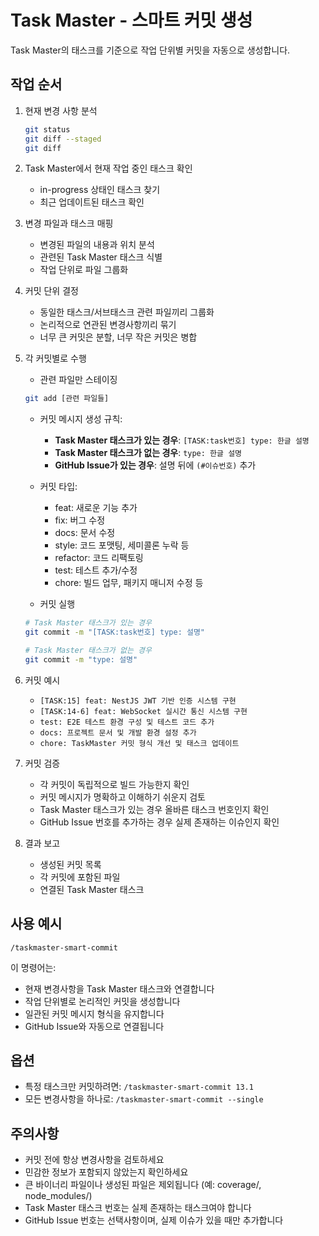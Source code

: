 # Task Master - 스마트 커밋 생성

Task Master의 태스크를 기준으로 작업 단위별 커밋을 자동으로 생성합니다.

## 작업 순서

1. 현재 변경 사항 분석
   ```bash
   git status
   git diff --staged
   git diff
   ```

2. Task Master에서 현재 작업 중인 태스크 확인
   - in-progress 상태인 태스크 찾기
   - 최근 업데이트된 태스크 확인

3. 변경 파일과 태스크 매핑
   - 변경된 파일의 내용과 위치 분석
   - 관련된 Task Master 태스크 식별
   - 작업 단위로 파일 그룹화

4. 커밋 단위 결정
   - 동일한 태스크/서브태스크 관련 파일끼리 그룹화
   - 논리적으로 연관된 변경사항끼리 묶기
   - 너무 큰 커밋은 분할, 너무 작은 커밋은 병합

5. 각 커밋별로 수행
   - 관련 파일만 스테이징
   ```bash
   git add [관련 파일들]
   ```
   
   - 커밋 메시지 생성 규칙:
     - **Task Master 태스크가 있는 경우**: `[TASK:task번호] type: 한글 설명`
     - **Task Master 태스크가 없는 경우**: `type: 한글 설명`
     - **GitHub Issue가 있는 경우**: 설명 뒤에 `(#이슈번호)` 추가
   
   - 커밋 타입:
     - feat: 새로운 기능 추가
     - fix: 버그 수정
     - docs: 문서 수정
     - style: 코드 포맷팅, 세미콜론 누락 등
     - refactor: 코드 리팩토링
     - test: 테스트 추가/수정
     - chore: 빌드 업무, 패키지 매니저 수정 등
   
   - 커밋 실행
   ```bash
   # Task Master 태스크가 있는 경우
   git commit -m "[TASK:task번호] type: 설명"
   
   # Task Master 태스크가 없는 경우
   git commit -m "type: 설명"
   ```

6. 커밋 예시
   - `[TASK:15] feat: NestJS JWT 기반 인증 시스템 구현`
   - `[TASK:14-6] feat: WebSocket 실시간 통신 시스템 구현`
   - `test: E2E 테스트 환경 구성 및 테스트 코드 추가`
   - `docs: 프로젝트 문서 및 개발 환경 설정 추가`
   - `chore: TaskMaster 커밋 형식 개선 및 태스크 업데이트`

7. 커밋 검증
   - 각 커밋이 독립적으로 빌드 가능한지 확인
   - 커밋 메시지가 명확하고 이해하기 쉬운지 검토
   - Task Master 태스크가 있는 경우 올바른 태스크 번호인지 확인
   - GitHub Issue 번호를 추가하는 경우 실제 존재하는 이슈인지 확인

8. 결과 보고
   - 생성된 커밋 목록
   - 각 커밋에 포함된 파일
   - 연결된 Task Master 태스크

## 사용 예시
```
/taskmaster-smart-commit
```

이 명령어는:
- 현재 변경사항을 Task Master 태스크와 연결합니다
- 작업 단위별로 논리적인 커밋을 생성합니다
- 일관된 커밋 메시지 형식을 유지합니다
- GitHub Issue와 자동으로 연결됩니다

## 옵션
- 특정 태스크만 커밋하려면: `/taskmaster-smart-commit 13.1`
- 모든 변경사항을 하나로: `/taskmaster-smart-commit --single`

## 주의사항
- 커밋 전에 항상 변경사항을 검토하세요
- 민감한 정보가 포함되지 않았는지 확인하세요
- 큰 바이너리 파일이나 생성된 파일은 제외됩니다 (예: coverage/, node_modules/)
- Task Master 태스크 번호는 실제 존재하는 태스크여야 합니다
- GitHub Issue 번호는 선택사항이며, 실제 이슈가 있을 때만 추가합니다